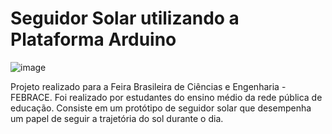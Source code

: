 # Seguidor Solar utilizando a Plataforma Arduino

![image](https://github.com/Rdisrael/FEBRACE-Seguidor-Solar-Utilizando-a-Plataforma-Arduino/assets/105133035/4c6629cf-c84a-44fa-beba-4e578a791236)

Projeto realizado para a Feira Brasileira de Ciências e Engenharia - FEBRACE. Foi realizado por estudantes do ensino médio da rede pública de educação.
Consiste em um protótipo de seguidor solar que desempenha um papel de seguir a trajetória do sol durante o dia. 
